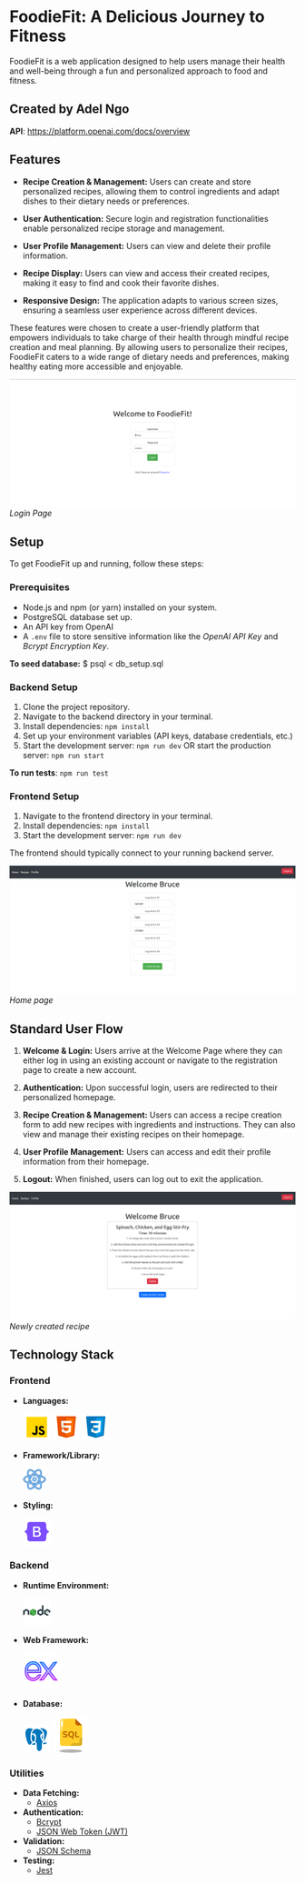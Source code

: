 # FoodieFit: A Delicious Journey to Fitness  

FoodieFit is a web application designed to help users manage their health and well-being through a fun and personalized approach to food and fitness. 

## Created by Adel Ngo

**API**: https://platform.openai.com/docs/overview

## Features

* **Recipe Creation & Management:** Users can create and store personalized recipes, allowing them to control ingredients and adapt dishes to their dietary needs or preferences. 

* **User Authentication:** Secure login and registration functionalities enable personalized recipe storage and management.
* **User Profile Management:** Users can view and delete their profile information.
* **Recipe Display:** Users can view and access their created recipes, making it easy to find and cook their favorite dishes.
* **Responsive Design:** The application adapts to various screen sizes, ensuring a seamless user experience across different devices.

These features were chosen to create a user-friendly platform that empowers individuals to take charge of their health through mindful recipe creation and meal planning. By allowing users to personalize their recipes, FoodieFit caters to a wide range of dietary needs and preferences, making healthy eating more accessible and enjoyable.

![Login](Screenshots/Login.png)
_Login Page_

## Setup

To get FoodieFit up and running, follow these steps:

### Prerequisites

* Node.js and npm (or yarn) installed on your system.
* PostgreSQL database set up.
* An API key from OpenAI 
* A `.env` file to store sensitive information like the _OpenAI API Key_ and _Bcrypt Encryption Key_.

**To seed database:**
$ psql < db_setup.sql

### Backend Setup

1. Clone the project repository.
2. Navigate to the backend directory in your terminal.
3. Install dependencies: `npm install` 
4. Set up your environment variables (API keys, database credentials, etc.)
5. Start the development server: `npm run dev` 
   OR start the production server: `npm run start`

**To run tests**: `npm run test` 

### Frontend Setup

1. Navigate to the frontend directory in your terminal.
2. Install dependencies: `npm install`
3. Start the development server: `npm run dev`

The frontend should typically connect to your running backend 
server.

![Recipe Form](Screenshots/Recipe_Form.png)
_Home page_

## Standard User Flow

1. **Welcome & Login:** Users arrive at the Welcome Page where they can either log in using an existing account or navigate to the registration page to create a new account.
2. **Authentication:** Upon successful login, users are redirected to their personalized homepage.
3. **Recipe Creation & Management:** Users can access a recipe creation form to add new recipes with ingredients and instructions. They can also view and manage their existing recipes on their homepage.
4. **User Profile Management:** Users can access and edit their profile information from their homepage.

5. **Logout:** When finished, users can log out to exit the application.

![Recipe](Screenshots/Recipe.png)
_Newly created recipe_

## Technology Stack

### Frontend

* **Languages:**

     [![JavaScript](Logos/icons8-javascript-48.png)](https://developer.mozilla.org/en-US/docs/Web/JavaScript) 
    [![HTML5](Logos/icons8-html-48.png)](https://developer.mozilla.org/en-US/docs/Web/HTML) 
    [![CSS](Logos/icons8-css-48.png)](https://developer.mozilla.org/en-US/docs/Web/CSS)

* **Framework/Library:**

    [![React](Logos/icons8-react-40.png)](https://reactjs.org/)  

* **Styling:** 

    [![Bootstrap](Logos/icons8-bootstrap-48.png)](https://getbootstrap.com/)

### Backend

* **Runtime Environment:**
    
    [![Node.js](Logos/icons8-nodejs-48.png)](https://nodejs.org/) 

* **Web Framework:**
    
    [![Express](Logos/icons8-express-js-64.png)](https://expressjs.com/) 

* **Database:**
    
    [![PostgreSQL](Logos/icons8-postgresql-48.png)](https://postgresql.org/) 
    [![SQL](Logos/icons8-sql-64.png)](https://www.w3schools.com/sql/) 

### Utilities

* **Data Fetching:**
    * [Axios](https://axios-http.com/)  
* **Authentication:**
    * [Bcrypt](https://www.npmjs.com/package/bcrypt)   
    * [JSON Web Token (JWT)](https://jwt.io/)  
* **Validation:**
    * [JSON Schema](https://json-schema.org/)  
* **Testing:**
    * [Jest](https://jestjs.io/)  
